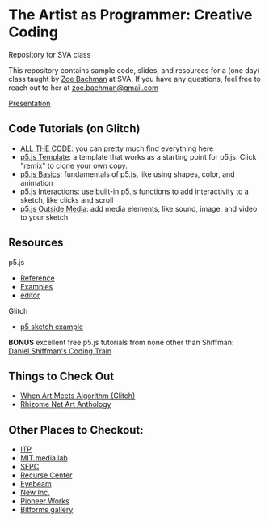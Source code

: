 # The Artist as Programmer: Creative Coding
Repository for SVA class 

This repository contains sample code, slides, and resources for a (one day) class taught by [Zoe Bachman](https://cargocollective.com/zoebachman) at SVA. 
If you have any questions, feel free to reach out to her at zoe.bachman@gmail.com

[Presentation](https://www.notion.so/The-Artist-as-Programmer-Creative-Coding-3b5bd254c57d43a6b5bbcf31e618926a)


## Code Tutorials (on Glitch)
- [ALL THE CODE](https://glitch.com/@zoebachman/sva-class-2019): you can pretty much find everything here
- [p5.js Template](https://glitch.com/~sva-copy-of-p5-template): a template that works as a starting point for p5.js. Click "remix" to clone your own copy. 
- [p5.js Basics](https://glitch.com/~sva-p5-basics-tutorial): fundamentals of p5.js, like using shapes, color, and animation
- [p5.js Interactions](https://glitch.com/~sva-p5-interaction): use built-in p5.js functions to add interactivity to a sketch, like clicks and scroll
- [p5.js Outside Media](https://glitch.com/~sva-p5-media): add media elements, like sound, image, and video to your sketch 


## Resources

p5.js
- [Reference](http://p5js.org/reference/)
- [Examples](http://p5js.org/examples/)
- [editor](https://editor.p5js.org/)

Glitch 
- [p5 sketch example](https://glitch.com/edit/#!/p5js?path=server.js:1:0)

**BONUS** excellent free p5.js tutorials from none other than Shiffman:  
[Daniel Shiffman's Coding Train](https://www.youtube.com/channel/UCvjgXvBlbQiydffZU7m1_aw)


## Things to Check Out

- [When Art Meets Algorithm (Glitch)](https://glitch.com/culture/art-meets-algorithm/)
- [Rhizome Net Art Anthology](https://anthology.rhizome.org/)


## Other Places to Checkout:

- [ITP](https://tisch.nyu.edu/itp)
- [MIT media lab](https://www.media.mit.edu/)
- [SFPC](http://sfpc.io/)
- [Recurse Center](https://www.recurse.com)
- [Eyebeam](https://www.eyebeam.org/)
- [New Inc.](https://www.newinc.org/)
- [Pioneer Works](https://pioneerworks.org/)
- [Bitforms gallery](https://bitforms.art/)
